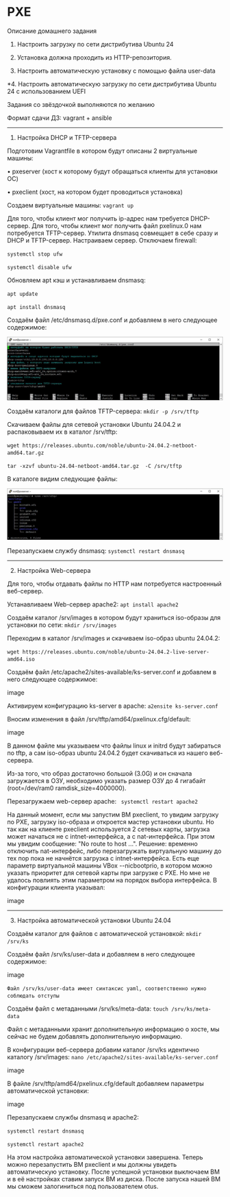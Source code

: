 # PXE

Описание домашнего задания

1. Настроить загрузку по сети дистрибутива Ubuntu 24

2. Установка должна проходить из HTTP-репозитория.

3. Настроить автоматическую установку c помощью файла user-data

*4. Настроить автоматическую загрузку по сети дистрибутива Ubuntu 24 c использованием UEFI

Задания со звёздочкой выполняются по желанию

Формат сдачи ДЗ: vagrant + ansible

------------------------------------------------------------------------------------------

1. Настройка DHCP и TFTP-сервера

Подготовим Vagrantfile в котором будут описаны 2 виртуальные машины:

• pxeserver (хост к которому будут обращаться клиенты для установки ОС)

• pxeclient (хост, на котором будет проводиться установка)

Создаем виртуальные машины: `vagrant up`

Для того, чтобы клиент мог получить ip-адрес нам требуется DHCP-сервер. Для того, чтобы клиент мог получить файл pxelinux.0 нам потребуется TFTP-сервер. Утилита dnsmasq совмещает в себе сразу и DHCP и TFTP-сервер. Настраиваем сервер. Отключаем firewall:

`systemctl stop ufw`

`systemctl disable ufw`

Обновляем apt кэш и устанавливаем dnsmasq:

`apt update`

`apt install dnsmasq`

Создаём файл /etc/dnsmasq.d/pxe.conf и добавляем в него следующее содержимое:

![Image alt](https://github.com/NikPuskov/PXE/blob/main/pxe1.jpg)

Создаём каталоги для файлов TFTP-сервера: `mkdir -p /srv/tftp`

Cкачиваем файлы для сетевой установки Ubuntu 24.04.2 и распаковываем их в каталог /srv/tftp:

`wget https://releases.ubuntu.com/noble/ubuntu-24.04.2-netboot-amd64.tar.gz`

`tar -xzvf ubuntu-24.04-netboot-amd64.tar.gz  -C /srv/tftp`

В каталоге видим следующие файлы:

![Image alt](https://github.com/NikPuskov/PXE/blob/main/pxe2.jpg)

Перезапускаем службу dnsmasq: `systemctl restart dnsmasq`

-------------------------------------------------------------------------------------------

2. Настройка Web-сервера

Для того, чтобы отдавать файлы по HTTP нам потребуется настроенный веб-сервер.

Устанавливаем Web-сервер apache2: `apt install apache2`

Cоздаём каталог /srv/images в котором будут храниться iso-образы для установки по сети: `mkdir /srv/images`

Переходим в каталог /srv/images и скачиваем iso-образ ubuntu 24.04.2:

`wget https://releases.ubuntu.com/noble/ubuntu-24.04.2-live-server-amd64.iso`

Cоздаём файл /etc/apache2/sites-available/ks-server.conf и добавлем в него следующее содержимое:

image

Активируем конфигурацию ks-server в apache: `a2ensite ks-server.conf`

Вносим изменения в файл /srv/tftp/amd64/pxelinux.cfg/default:

image

В данном файле мы указываем что файлы linux и initrd будут забираться по tftp, а сам iso-образ ubuntu 24.04.2 будет скачиваться из нашего веб-сервера.

Из-за того, что образ достаточно большой (3.0G) и он сначала загружается в ОЗУ, необходимо указать размер ОЗУ до 4 гигабайт (root=/dev/ram0 ramdisk_size=4000000).

Перезагружаем web-сервер apache: ` systemctl restart apache2`

На данный момент, если мы запустим ВМ pxeclient, то увидим загрузку по PXE, загрузку iso-образа и откроется мастер установки ubuntu. Но так как на клиенте pxeclient используется 2 сетевых карты, загрузка может начаться не с intnet-интерфейса, а с nat-интерфейса. При этом мы увидим сообщение: "No route to host ...". Решение: временно отключить nat-интерфейс, либо перезагружать виртуальную машину до тех пор пока не начнётся загрузка с intnet-интерфейса. Есть еще параметр виртуальной машины VBox --nicbootprio, в котором можно указать приоритет для сетевой карты при загрузке с PXE. Но мне не удалось повлиять этим параметром на порядок выбора интерфейса. В конфигурации клиента указывал:

image

-----------------------------------------------------------------------------------------------

3. Настройка автоматической установки Ubuntu 24.04

Создаём каталог для файлов с автоматической установкой: `mkdir /srv/ks`

Cоздаём файл /srv/ks/user-data и добавляем в него следующее содержимое:

image

`Файл /srv/ks/user-data имеет синтаксис yaml, соответственно нужно соблюдать отступы`

Cоздаём файл с метаданными /srv/ks/meta-data: `touch /srv/ks/meta-data`

Файл с метаданными хранит дополнительную информацию о хосте, мы сейчас не будем добавлять дополнительную информацию.

В конфигурации веб-сервера добавим каталог /srv/ks идентично каталогу /srv/images: `nano /etc/apache2/sites-available/ks-server.conf`

image

В файле /srv/tftp/amd64/pxelinux.cfg/default добавляем параметры автоматической установки:

image

Перезапускаем службы dnsmasq и apache2:

`systemctl restart dnsmasq`

`systemctl restart apache2`

На этом настройка автоматической установки завершена. Теперь можно перезапустить ВМ pxeclient и мы должны увидеть автоматическую установку. После успешной установки выключаем ВМ и в её настройках ставим запуск ВМ из диска. После запуска нашей ВМ мы сможем залогиниться под пользователем otus.
